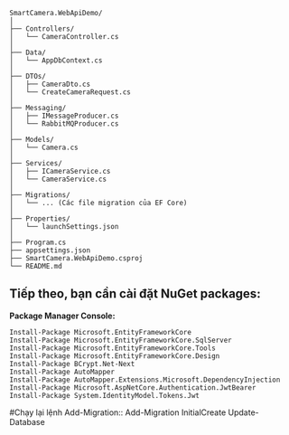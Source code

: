 ﻿```
SmartCamera.WebApiDemo/
│
├── Controllers/
│   └── CameraController.cs
│
├── Data/
│   └── AppDbContext.cs
│
├── DTOs/
│   ├── CameraDto.cs
│   └── CreateCameraRequest.cs
│
├── Messaging/
│   ├── IMessageProducer.cs
│   └── RabbitMQProducer.cs
│
├── Models/
│   └── Camera.cs
│
├── Services/
│   ├── ICameraService.cs
│   └── CameraService.cs
│
├── Migrations/
│   └── ... (Các file migration của EF Core)
│
├── Properties/
│   └── launchSettings.json
│
├── Program.cs
├── appsettings.json
├── SmartCamera.WebApiDemo.csproj
└── README.md
```
## Tiếp theo, bạn cần cài đặt NuGet packages:

**Package Manager Console:**
```
Install-Package Microsoft.EntityFrameworkCore
Install-Package Microsoft.EntityFrameworkCore.SqlServer
Install-Package Microsoft.EntityFrameworkCore.Tools
Install-Package Microsoft.EntityFrameworkCore.Design
Install-Package BCrypt.Net-Next
Install-Package AutoMapper
Install-Package AutoMapper.Extensions.Microsoft.DependencyInjection
Install-Package Microsoft.AspNetCore.Authentication.JwtBearer
Install-Package System.IdentityModel.Tokens.Jwt
```
#Chạy lại lệnh Add-Migration::
Add-Migration InitialCreate
Update-Database